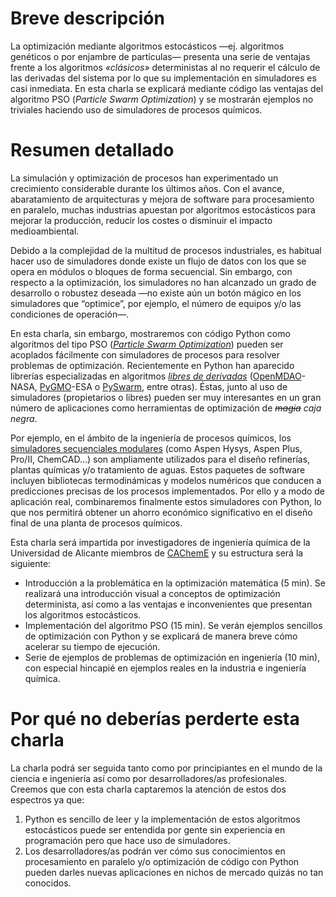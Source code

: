 # Breve descripción

La optimización mediante algoritmos estocásticos —ej. algoritmos genéticos o por enjambre de partículas— presenta una serie de ventajas frente a los algoritmos _«clásicos»_ deterministas al no requerir el cálculo de las derivadas del sistema por lo que su implementación en simuladores es casi inmediata. En esta charla se explicará mediante código las ventajas del algoritmo PSO (_Particle Swarm Optimization_) y se mostrarán ejemplos no triviales haciendo uso de simuladores de procesos químicos.

# Resumen detallado

La simulación y optimización de procesos han experimentado un crecimiento considerable durante los últimos años. Con el avance, abaratamiento de arquitecturas y mejora de software para procesamiento en paralelo, muchas industrias apuestan por algoritmos estocásticos para mejorar la producción, reducir los costes o disminuir el impacto medioambiental.


Debido a la complejidad de la multitud de procesos industriales, es habitual hacer uso de simuladores donde existe un flujo de datos con los que se opera en módulos o bloques de forma secuencial. Sin embargo, con respecto a la optimización, los simuladores no han alcanzado un grado de desarrollo o robustez deseada —no existe aún un botón mágico en los simuladores que “optimice”, por ejemplo, el número de equipos y/o las condiciones de operación—.


En esta charla, sin embargo, mostraremos con código Python como algoritmos del tipo PSO ([_Particle Swarm Optimization_](https://es.wikipedia.org/wiki/Optimizaci%C3%B3n_por_enjambre_de_part%C3%ADculas)) pueden ser acoplados fácilmente con simuladores de procesos para resolver problemas de optimización. Recientemente en Python han aparecido librerías especializadas en algoritmos [_libres de derivadas_](https://en.wikipedia.org/wiki/Derivative-free_optimization) ([OpenMDAO](https://en.wikipedia.org/wiki/OpenMDAO)-NASA, [PyGMO](http://esa.github.io/pygmo/)-ESA o [PySwarm](http://pythonhosted.org/pyswarm/), entre otras). Éstas, junto al uso de simuladores (propietarios o libres) pueden ser muy interesantes en un gran número de aplicaciones como herramientas de optimización de _~~magia~~ caja negra_.

Por ejemplo, en el ámbito de la ingeniería de procesos químicos, los [simuladores secuenciales modulares](https://en.wikipedia.org/wiki/List_of_chemical_process_simulators) (como Aspen Hysys, Aspen Plus, Pro/II, ChemCAD…) son ampliamente utilizados  para el diseño refinerías, plantas químicas y/o tratamiento de aguas. Estos paquetes de software incluyen bibliotecas termodinámicas y modelos numéricos que conducen a predicciones precisas de los procesos implementados. Por ello  y a modo de aplicación real, combinaremos finalmente estos simuladores con Python, lo que nos permitirá obtener un ahorro económico significativo en el diseño final de una planta de procesos químicos.

Esta charla será impartida por investigadores de ingeniería química de la Universidad de Alicante miembros de [CAChemE](http://cacheme.org/) y su estructura será la siguiente:
* Introducción a la problemática en la optimización matemática (5 min). Se realizará una introducción visual a conceptos de optimización determinista, así como a las ventajas e inconvenientes que presentan los algoritmos estocásticos.
* Implementación del algoritmo PSO (15 min). Se verán ejemplos sencillos de optimización con Python y se explicará de manera breve cómo acelerar su tiempo de ejecución. 
* Serie de ejemplos de problemas de optimización en ingeniería (10 min), con especial hincapié en ejemplos reales en la industria e ingeniería química.

# Por qué no deberías perderte esta charla
La charla podrá ser seguida tanto como por principiantes en el mundo de la ciencia e ingeniería así como por desarrolladores/as profesionales. Creemos que con esta charla captaremos la atención de estos dos espectros ya que:
1. Python es sencillo de leer y la implementación de estos algoritmos estocásticos puede ser entendida por gente sin experiencia en programación pero que hace uso de simuladores. 
2. Los desarrolladores/as podrán ver cómo sus conocimientos en procesamiento en paralelo y/o optimización de código con Python pueden darles nuevas aplicaciones en nichos de mercado quizás no tan conocidos. 

